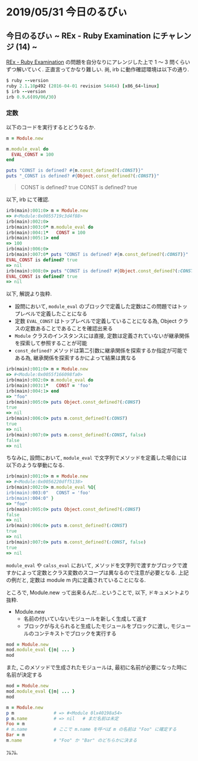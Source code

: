 # 2019/05/31 今日のるびぃ

## 今日のるびぃ ~ REx - Ruby Examination にチャレンジ (14) ~

[REx - Ruby Examination](https://rex.libertyfish.co.jp/) の問題を自分なりにアレンジした上で 1 〜 3 問くらいずつ解いていく. 正直言ってかなり難しい. 尚, irb に動作確認環境は以下の通り.

```ruby
$ ruby --version
ruby 2.1.10p492 (2016-04-01 revision 54464) [x86_64-linux]
$ irb --version
irb 0.9.6(09/06/30)
```

### 定数

以下のコードを実行するとどうなるか.

```ruby
m = Module.new

m.module_eval do
  EVAL_CONST = 100
end

puts "CONST is defined? #{m.const_defined?(:CONST)}"
puts "_CONST is defined? #{Object.const_defined?(:CONST)}"
```

> CONST is defined? true
> CONST is defined? true

以下, irb にて確認.

```ruby
irb(main):001:0> m = Module.new
=> #<Module:0x0055719c3d4f88>
irb(main):002:0> 
irb(main):003:0* m.module_eval do
irb(main):004:1*   CONST = 100
irb(main):005:1> end
=> 100
irb(main):006:0> 
irb(main):007:0* puts "CONST is defined? #{m.const_defined?(:CONST)}"
EVAL_CONST is defined? true
=> nil
irb(main):008:0> puts "CONST is defined? #{Object.const_defined?(:CONST)}"
EVAL_CONST is defined? true
=> nil
```

以下, 解説より抜粋.

* 設問において, `module_eval` のブロックで定義した定数はこの問題ではトップレベルで定義したことになる
* 定数 `EVAL_CONST` はトップレベルで定義していることになる為, Object クラスの定数あることであることを確認出来る
* `Module` クラスのインスタンスには直接, 定数は定義されていないが継承関係を探索して参照することが可能
* `const_defined?` メソッドは第二引数に継承関係を探索するか指定が可能である為, 継承関係を探索するかによって結果は異なる

```ruby
irb(main):001:0> m = Module.new
=> #<Module:0x0055f166098fa0>
irb(main):002:0> m.module_eval do
irb(main):003:1*   CONST = 'foo'
irb(main):004:1> end
=> "foo"
irb(main):005:0> puts Object.const_defined?(:CONST)
true
=> nil
irb(main):006:0> puts m.const_defined?(:CONST)
true
=> nil
irb(main):007:0> puts m.const_defined?(:CONST, false)
false
=> nil
```

ちなみに, 設問において, `module_eval` で文字列でメソッドを定義した場合には以下のような挙動になる.

```ruby
irb(main):001:0> m = Module.new
=> #<Module:0x0056220dff5138>
irb(main):002:0> m.module_eval %Q{
irb(main):003:0"   CONST = 'foo'
irb(main):004:0" } 
=> "foo"
irb(main):005:0> puts Object.const_defined?(:CONST)
false
=> nil
irb(main):006:0> puts m.const_defined?(:CONST)
true
=> nil
irb(main):007:0> puts m.const_defined?(:CONST, false)
true
=> nil
```

`module_eval` や `calss_eval` において, メソッドを文字列で渡すかブロックで渡すかによって定数とクラス変数のスコープは異なるので注意が必要となる. 上記の例だと, 定数は module m 内に定義されていることになる.

ところで, Module.new って出来るんだ...ということで, 以下, ドキュメントより抜粋.

* Module.new
    * 名前の付いていないモジュールを新しく生成して返す
    * ブロックが与えられると生成したモジュールをブロックに渡し, モジュールのコンテキストでブロックを実行する

```ruby
mod = Module.new
mod.module_eval {|m| ... }
mod
```

また, このメソッドで生成されたモジュールは, 最初に名前が必要になった時に名前が決定する

```ruby
mod = Module.new
mod.module_eval {|m| ... }
mod

m = Module.new
p m               # => #<Module 0lx40198a54>
p m.name          # => nil   # まだ名前は未定
Foo = m
# m.name          # ここで m.name を呼べば m の名前は "Foo" に確定する
Bar = m
m.name            # "Foo" か "Bar" のどちらかに決まる
```

ﾌﾑﾌﾑ.
